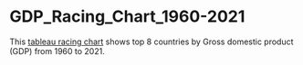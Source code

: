 # GDP_Racing_Chart_1960-2021
This [tableau racing chart](https://public.tableau.com/app/profile/dominic.muli/viz/GDPbyCountrybyYear/GDPMillionsbyCountry?publish=yes) shows top 8 countries by Gross domestic product (GDP) from 1960 to 2021.
